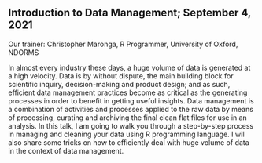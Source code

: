 ## Introduction to Data Management; September 4, 2021

Our trainer: Christopher Maronga, R Programmer, University of Oxford, NDORMS

In almost every industry these days, a huge volume of data is generated at a high velocity. Data is by without dispute, the main building block for scientific inquiry, decision-making and product design; and as such, efficient data management practices become as critical as the generating processes in order to benefit in getting useful insights. Data management is a combination of activities and processes applied to the raw data by means of processing, curating and archiving the final clean flat files for use in an analysis. In this talk, I am going to walk you through a step-by-step process in managing and cleaning your data using R programming language. I will also share some tricks on how to efficiently deal with huge volume of data in the context of data management.
